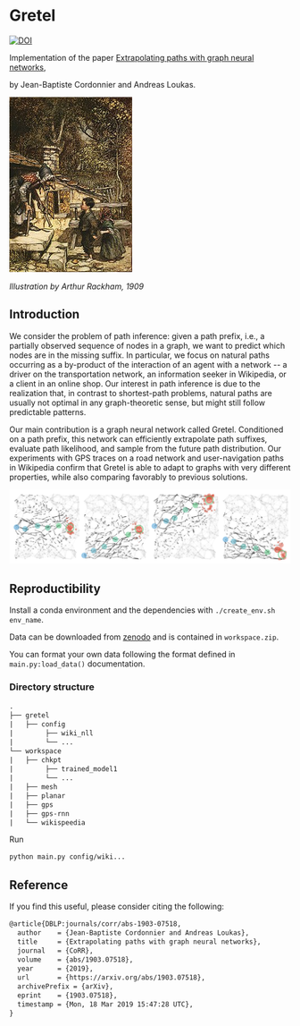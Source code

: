# Gretel

[![DOI](https://zenodo.org/badge/DOI/10.5281/zenodo.2597008.svg)](https://doi.org/10.5281/zenodo.2597008)

Implementation of the paper [Extrapolating paths with graph neural networks](http://arxiv.org/abs/1903.07518),

by Jean-Baptiste Cordonnier and Andreas Loukas.

![Hansel und Gretel](images/220px-Hansel-and-gretel-rackham.jpg)

*Illustration by Arthur Rackham, 1909*


## Introduction

We consider the problem of path inference: given a path prefix, i.e., a partially observed sequence of nodes in a graph, we want to predict which nodes are in the missing suffix. In particular, we focus on natural paths occurring as a by-product of the interaction of an agent with a network -- a driver on the transportation network, an information seeker in Wikipedia, or a client in an online shop. Our interest in path inference is due to the realization that, in contrast to shortest-path problems, natural paths are usually not optimal in any graph-theoretic sense, but might still follow predictable patterns.

Our main contribution is a graph neural network called Gretel. Conditioned on a path prefix, this network can efficiently extrapolate path suffixes, evaluate path likelihood, and sample from the future path distribution. Our experiments with GPS traces on a road network and user-navigation paths in Wikipedia confirm that Gretel is able to adapt to graphs with very different properties, while also comparing favorably to previous solutions.

![example on 2D graph](images/planar.png)

## Reproductibility

Install a conda environment and the dependencies with `./create_env.sh env_name`.

Data can be downloaded from [zenodo](https://zenodo.org/record/2597008#.XI9kZS3MzOQ) and is contained in `workspace.zip`.

You can format your own data following the format defined in `main.py:load_data()` documentation.

### Directory structure

```
.
├── gretel
|   ├── config
|        ├── wiki_nll
|        └── ...
└── workspace
|   ├── chkpt
|        ├── trained_model1
|        └── ...
|   ├── mesh
|   ├── planar
|   ├── gps
|   ├── gps-rnn
|   └── wikispeedia
```

Run

```bash
python main.py config/wiki...
```

## Reference

If you find this useful, please consider citing the following:

```
@article{DBLP:journals/corr/abs-1903-07518,
  author    = {Jean-Baptiste Cordonnier and Andreas Loukas},
  title     = {Extrapolating paths with graph neural networks},
  journal   = {CoRR},
  volume    = {abs/1903.07518},
  year      = {2019},
  url       = {https://arxiv.org/abs/1903.07518},
  archivePrefix = {arXiv},
  eprint    = {1903.07518},
  timestamp = {Mon, 18 Mar 2019 15:47:28 UTC},
}
```
